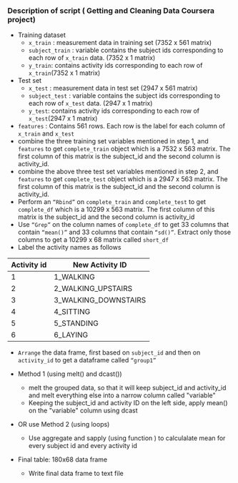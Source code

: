 ### Description of script ( Getting and Cleaning Data Coursera project)

* Training dataset
  *	```x_train``` : measurement data in training set (7352 x 561 matrix)
  * ```subject_train``` : variable contains the subject ids corresponding to each row of ```x_train``` data. (7352 x 1 matrix)
  * ```y_train```: contains activity ids corresponding to each row of ```x_train```(7352 x 1 matrix)
* Test set
  * ```x_test``` : measurement data in test set (2947 x 561 matrix)
  * ```subject_test``` : variable contains the subject ids corresponding to each row of ```x_test``` data. (2947 x 1 matrix)
  * ```y_test```: contains activity ids corresponding to each row of ```x_test```(2947 x 1 matrix)
* ```features``` : Contains 561 rows. Each row is the label for each column of ```x_train``` and ```x_test``` 
* combine the three training set variables mentioned in step 1, and ```features``` to get ```complete_train``` object which is a 7532 x 563 matrix. The first  column of this matrix is the subject_id and the second column is activity_id.
* combine the above three test set variables mentioned in step 2, and ```features``` to get ```complete_test``` object which is a 2947 x 563 matrix. The first  column of this matrix is the subject_id and the second column is activity_id.
* Perform an ```“Rbind”``` on ```complete_train``` and ```complete_test``` to get ```complete_df``` which is  a 10299 x 563 matrix. The first  column of this matrix is the subject_id and the second column is activity_id
* Use ```“Grep”``` on the column names of ```complete_df``` to get 33 columns that contain ```“mean()”``` and 33 columns that contain ```“sd()”```.
 Extract only those columns to get a 10299 x 68 matrix called ```short_df```
* Label the activity names as follows

Activity id   | New Activity ID
------------- | -------------
1             | 1_WALKING
2             | 2_WALKING_UPSTAIRS
3             | 3_WALKING_DOWNSTAIRS
4             | 4_SITTING
5             | 5_STANDING
6             | 6_LAYING
*	```Arrange``` the data frame, first based on ```subject_id``` and then on ```activity_id``` to get a dataframe called ```“group1”```

* Method 1 (using melt() and dcast())
  * melt the grouped data, so that it will keep subject_id and activity_id and melt everything else into a narrow column called "variable"
  * Keeping the subject_id and activity ID on the left side, apply mean() on the "variable" column using dcast

* OR use Method 2 (using loops)
  * Use aggregate and sapply (using function ) to calculalate mean for every subject id and every activity id

* Final table: 180x68 data frame 
  * Write final data frame to text file
